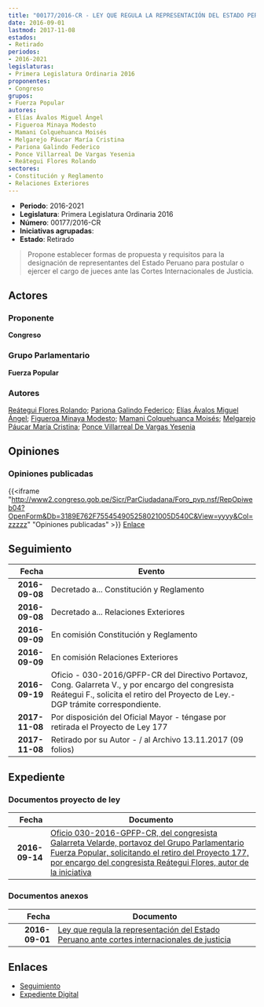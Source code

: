 ```yaml
---
title: "00177/2016-CR - LEY QUE REGULA LA REPRESENTACIÓN DEL ESTADO PERUANO ANTE CORTES INTERNACIONALES DE JUSTICIA"
date: 2016-09-01
lastmod: 2017-11-08
estados:
- Retirado
periodos:
- 2016-2021
legislaturas:
- Primera Legislatura Ordinaria 2016
proponentes:
- Congreso
grupos:
- Fuerza Popular
autores:
- Elías Ávalos Miguel Ángel
- Figueroa Minaya Modesto
- Mamani Colquehuanca Moisés
- Melgarejo Páucar María Cristina
- Pariona Galindo Federico
- Ponce Villarreal De Vargas Yesenia
- Reátegui Flores Rolando
sectores:
- Constitución y Reglamento
- Relaciones Exteriores
---
```

- **Periodo**: 2016-2021
- **Legislatura**: Primera Legislatura Ordinaria 2016
- **Número**: 00177/2016-CR
- **Iniciativas agrupadas**: 
- **Estado**: Retirado

> Propone establecer formas de propuesta y requisitos para la designación de representantes del Estado Peruano para postular o ejercer el cargo de jueces ante las Cortes Internacionales de Justicia.


## Actores

### Proponente

**Congreso**

### Grupo Parlamentario

**Fuerza Popular**

### Autores

[Reátegui Flores Rolando](mailto:mailto:rreategui@congreso.gob.pe); [Pariona Galindo Federico](mailto:mailto:fpariona@congreso.gob.pe); [Elías Ávalos Miguel Ángel](mailto:mailto:melias@congreso.gob.pe); [Figueroa Minaya Modesto](mailto:mailto:mfigueroam@congreso.gob.pe); [Mamani Colquehuanca Moisés](mailto:mailto:mmamani@congreso.gob.pe); [Melgarejo Páucar María Cristina](mailto:mailto:mmelgarejo@congreso.gob.pe); [Ponce Villarreal De Vargas Yesenia](mailto:mailto:yponce@congreso.gob.pe)

## Opiniones

### Opiniones publicadas

{{<iframe "http://www2.congreso.gob.pe/Sicr/ParCiudadana/Foro_pvp.nsf/RepOpiweb04?OpenForm&Db=3189E762F755454905258021005D540C&View=yyyy&Col=zzzzz" "Opiniones publicadas" >}}
[Enlace](http://www2.congreso.gob.pe/Sicr/ParCiudadana/Foro_pvp.nsf/RepOpiweb04?OpenForm&Db=3189E762F755454905258021005D540C&View=yyyy&Col=zzzzz)


## Seguimiento

| Fecha | Evento |
|------:|--------|
| **2016-09-08** | Decretado a... Constitución y Reglamento |
| **2016-09-08** | Decretado a... Relaciones Exteriores |
| **2016-09-09** | En comisión Constitución y Reglamento |
| **2016-09-09** | En comisión Relaciones Exteriores |
| **2016-09-19** | Oficio - 030-2016/GPFP-CR del Directivo Portavoz, Cong. Galarreta V., y por encargo del congresista Reátegui F., solicita el retiro del Proyecto de Ley.-DGP trámite correspondiente. |
| **2017-11-08** | Por disposición del Oficial Mayor - téngase por retirada el Proyecto de Ley 177 |
| **2017-11-08** | Retirado por su Autor - / al Archivo 13.11.2017 (09 folios) |

## Expediente

### Documentos proyecto de ley

| Fecha | Documento |
|------:|-----------|
| **2016-09-14** | [Oficio 030-2016-GPFP-CR, del congresista Galarreta Velarde, portavoz del Grupo Parlamentario Fuerza Popular, solicitando el retiro del Proyecto 177, por encargo del congresista Reátegui Flores, autor de la iniciativa](http://www.leyes.congreso.gob.pe/Documentos/2016_2021/Oficios/Congresistas/OFICIO-030-2016-GPFP-CR.pdf) |

### Documentos anexos

| Fecha | Documento |
|------:|-----------|
| **2016-09-01** | [Ley que regula la representación del Estado Peruano ante cortes internacionales de justicia](http://www.leyes.congreso.gob.pe/Documentos/2016_2021/Proyectos_de_Ley_y_de_Resoluciones_Legislativas/PL0017720160901..pdf) |

## Enlaces

- [Seguimiento](http://www2.congreso.gob.pe/Sicr/TraDocEstProc/CLProLey2016.nsf/f7fff46988ca05b1052578e100829cc7/b204059b0345c14e0525802100548620?OpenDocument)
- [Expediente Digital](http://www2.congreso.gob.pe/Sicr/TraDocEstProc/Expvirt_2011.nsf/visbusqptramdoc1621/00177?opendocument)

